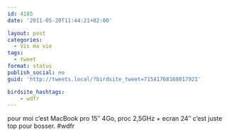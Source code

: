 ```yaml
---
id: 4185
date: '2011-05-20T11:44:21+02:00'

layout: post
categories:
  - Vis ma vie
tags:
  - tweet
format: status
publish_social: no
guid: 'http://tweets.local/?birdsite_tweet=71541768168017921'

birdsite_hashtags:
    - wdfr
---
```


pour moi c’est MacBook pro 15″ 4Go, proc 2,5GHz + ecran 24″ c’est juste top pour bosser. #wdfr